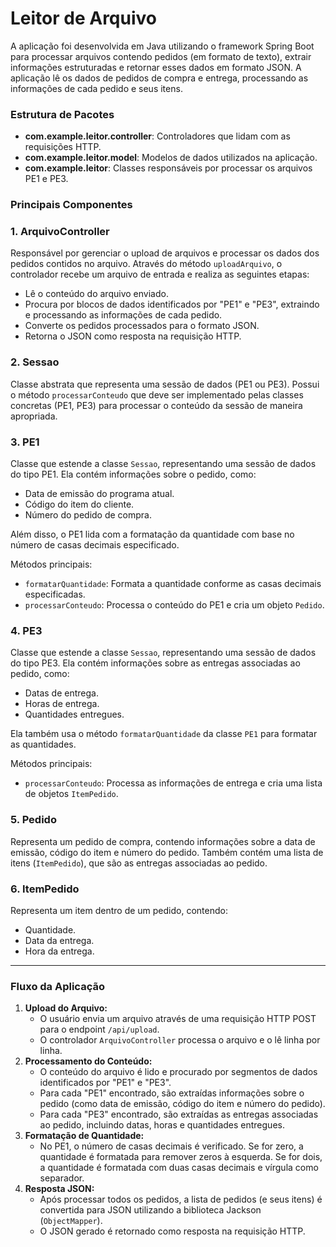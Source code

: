 
# Leitor de Arquivo

A aplicação foi desenvolvida em Java utilizando o framework Spring Boot para processar arquivos contendo pedidos (em formato de texto), extrair informações estruturadas e retornar esses dados em formato JSON. A aplicação lê os dados de pedidos de compra e entrega, processando as informações de cada pedido e seus itens.

### Estrutura de Pacotes

- **com.example.leitor.controller**: Controladores que lidam com as requisições HTTP.
- **com.example.leitor.model**: Modelos de dados utilizados na aplicação.
- **com.example.leitor**: Classes responsáveis por processar os arquivos PE1 e PE3.
### Principais Componentes

### 1. **ArquivoController**

Responsável por gerenciar o upload de arquivos e processar os dados dos pedidos contidos no arquivo. Através do método `uploadArquivo`, o controlador recebe um arquivo de entrada e realiza as seguintes etapas:

- Lê o conteúdo do arquivo enviado.
- Procura por blocos de dados identificados por "PE1" e "PE3", extraindo e processando as informações de cada pedido.
- Converte os pedidos processados para o formato JSON.
- Retorna o JSON como resposta na requisição HTTP.

### 2. **Sessao**

Classe abstrata que representa uma sessão de dados (PE1 ou PE3). Possui o método `processarConteudo` que deve ser implementado pelas classes concretas (PE1, PE3) para processar o conteúdo da sessão de maneira apropriada.

### 3. **PE1**

Classe que estende a classe `Sessao`, representando uma sessão de dados do tipo PE1. Ela contém informações sobre o pedido, como:

- Data de emissão do programa atual.
- Código do item do cliente.
- Número do pedido de compra.

Além disso, o PE1 lida com a formatação da quantidade com base no número de casas decimais especificado.

Métodos principais:

- `formatarQuantidade`: Formata a quantidade conforme as casas decimais especificadas.
- `processarConteudo`: Processa o conteúdo do PE1 e cria um objeto `Pedido`.

### 4. **PE3**

Classe que estende a classe `Sessao`, representando uma sessão de dados do tipo PE3. Ela contém informações sobre as entregas associadas ao pedido, como:

- Datas de entrega.
- Horas de entrega.
- Quantidades entregues.

Ela também usa o método `formatarQuantidade` da classe `PE1` para formatar as quantidades.

Métodos principais:

- `processarConteudo`: Processa as informações de entrega e cria uma lista de objetos `ItemPedido`.

### 5. **Pedido**

Representa um pedido de compra, contendo informações sobre a data de emissão, código do item e número do pedido. Também contém uma lista de itens (`ItemPedido`), que são as entregas associadas ao pedido.

### 6. **ItemPedido**

Representa um item dentro de um pedido, contendo:

- Quantidade.
- Data da entrega.
- Hora da entrega.

---

### Fluxo da Aplicação

1. **Upload do Arquivo:**
    - O usuário envia um arquivo através de uma requisição HTTP POST para o endpoint `/api/upload`.
    - O controlador `ArquivoController` processa o arquivo e o lê linha por linha.
2. **Processamento do Conteúdo:**
    - O conteúdo do arquivo é lido e procurado por segmentos de dados identificados por "PE1" e "PE3".
    - Para cada "PE1" encontrado, são extraídas informações sobre o pedido (como data de emissão, código do item e número do pedido).
    - Para cada "PE3" encontrado, são extraídas as entregas associadas ao pedido, incluindo datas, horas e quantidades entregues.
3. **Formatação de Quantidade:**
    - No PE1, o número de casas decimais é verificado. Se for zero, a quantidade é formatada para remover zeros à esquerda. Se for dois, a quantidade é formatada com duas casas decimais e vírgula como separador.
4. **Resposta JSON:**
    - Após processar todos os pedidos, a lista de pedidos (e seus itens) é convertida para JSON utilizando a biblioteca Jackson (`ObjectMapper`).
    - O JSON gerado é retornado como resposta na requisição HTTP.
